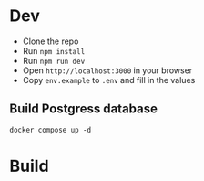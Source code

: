# Dev
- Clone the repo
- Run `npm install`
- Run `npm run dev`
- Open `http://localhost:3000` in your browser
- Copy `env.example` to `.env` and fill in the values
## Build Postgress database
```
docker compose up -d
```

# Build
